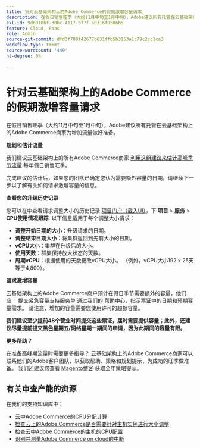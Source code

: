 ```yaml
---
title: 针对云基础架构上的Adobe Commerce的假期激增容量请求
description: 在假日销售旺季（大约11月中旬至1月中旬），Adobe建议所有托管在云基础架构上的Adobe Commerce商家为增加流量做好准备。
exl-id: 9d6910bf-30bc-4117-bf7f-a0316f9506b5
feature: Cloud, Paas
role: Admin
source-git-commit: dfd3f788f42677b631ffb5b3153a1c79c2cc1ca3
workflow-type: tm+mt
source-wordcount: '449'
ht-degree: 0%

---
```


# 针对云基础架构上的Adobe Commerce的假期激增容量请求

在假日销售旺季（大约11月中旬至1月中旬），Adobe建议所有托管在云基础架构上的Adobe Commerce商家为增加流量做好准备。

**规划和估计流量**

我们建议云基础架构上的所有Adobe Commerce商家 [利用这组建议来估计高峰季节流量](https://business.adobe.com/blog/how-to/the-5-ps-of-peak-season-performance-a-guide-to-preparing-your-infrastructure-for-high-traffic) 每年假日销售旺季。

完成建议的估计后，如果您的团队已确定您认为需要额外容量的日期，请继续下一步以了解有关如何请求激增容量的信息。

**查看您的升级历史记录**

您可以在中查看请求调整大小的历史记录 [项目门户（载入UI）](https://devdocs.magento.com/cloud/onboarding/onboarding-tasks.html)，下 **项目** > **服务** > **CPU使用情况跟踪**.
以下信息适用于每个调整大小请求：

* **调整开始日期的大小**：升级请求的日期。
* **调整结束日期大小**：将集群返回到先前大小的日期。
* **vCPU大小**：集群在升级后的大小。
* **使用天数**：群集保持放大状态的天数。
* **周期vCPU**：根据使用的天数更改vCPU大小。 （例如，vCPU大小192 x 25天等于4,800）。

**请求激增容量**

云基础架构上的Adobe Commerce商户预计在假日季节需要额外的容量，他们应： [提交紧急容量支持服务单](https://experienceleague.adobe.com/docs/commerce-knowledge-base/kb/how-to/how-to-request-temporary-magento-upsize.html) 通过我们的 [帮助中心](/help/overview.md)，指示票证中的日期和预期容量需求。 请注意，增加的容量需要您使用许可的超额容量。

**我们建议至少提前48个营业时间提交这些票证，届时需要提供容量；此外，还建议尽量提前提交黑色星期五/网络星期一期间的申请，因为此期间的容量有限。**


**更多帮助？**

在准备高峰期流量时需要更多指导？ 云基础架构上的Adobe Commerce商家可以联系他们的Adobe客户团队，以获取帮助、策略和规划提示，为成功的旺季做准备。 我们还建议您查看 [Magento博客](https://magento.com/blog) 获取全年策略提示。

## 有关审查产能的资源

在我们的支持知识库中：

* [云中Adobe Commerce的CPU分配计算](https://experienceleague.adobe.com/docs/commerce-knowledge-base/kb/how-to/magento-commerce-cloud-cpu-allocation-calculation.html)
* [检查云上的Adobe Commerce是否需要针对主机实例进行大小调整](https://experienceleague.adobe.com/docs/commerce-knowledge-base/kb/how-to/magento-commerce-cloud-check-if-upsize-for-hosts-instances-is-needed.html)
* [检查云中Adobe Commerce的主机的CPU配置](https://experienceleague.adobe.com/docs/commerce-knowledge-base/kb/how-to/magento-commerce-cloud-check-hosts-cpu-configuration.html)
* [识别并测量Adobe Commerce on cloud的中断](https://experienceleague.adobe.com/docs/commerce-knowledge-base/kb/how-to/how-to-identify-outages.html)
